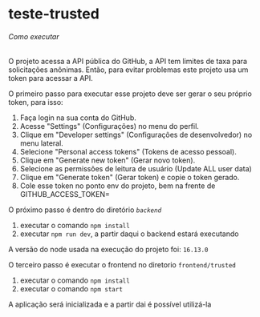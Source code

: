 # teste-trusted

###### Como executar

O projeto acessa a API pública do GitHub, a API tem limites de taxa para solicitações anônimas. Então, para evitar problemas este projeto usa um token para acessar a API.

O primeiro passo para executar esse projeto deve ser gerar o seu próprio token, para isso:

1. Faça login na sua conta do GitHub.
2. Acesse "Settings" (Configurações) no menu do perfil.
3. Clique em "Developer settings" (Configurações de desenvolvedor) no menu lateral.
4. Selecione "Personal access tokens" (Tokens de acesso pessoal).
5. Clique em "Generate new token" (Gerar novo token).
6. Selecione as permissões de leitura de usuário (Update ALL user data)
7. Clique em "Generate token" (Gerar token) e copie o token gerado.
8. Cole esse token no ponto env do projeto, bem na frente de GITHUB_ACCESS_TOKEN=


O próximo passo é dentro do diretório *`backend  `*

1. executar o comando `npm install`
2. executar `npm run dev`, a partir daqui o backend estará executando

A versão do node usada na execução do projeto foi: `16.13.0`


O terceiro passo é executar o frontend no diretorio `frontend/trusted`

1. executar o comando `npm install`
2. executar o comando `npm start`

A aplicação será inicializada e a partir dai é possível utilizá-la
